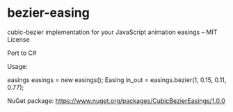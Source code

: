# bezier-easing
cubic-bezier implementation for your JavaScript animation easings – MIT License

Port to C#

Usage:

easings easings = new easings();
Easing in_out = easings.bezier(1, 0.15, 0.11, 0.77);

NuGet package: https://www.nuget.org/packages/CubicBezierEasings/1.0.0

